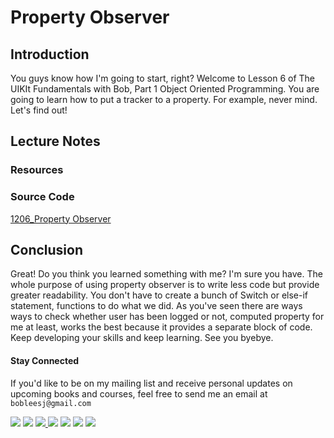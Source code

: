 # Property Observer

## Introduction
You guys know how I'm going to start, right? Welcome to Lesson 6 of The UIKIt Fundamentals with Bob, Part 1 Object Oriented Programming. You are going to learn how to put a tracker to a property. For example, never mind. Let's find out!

## Lecture Notes


### Resources
### Source Code
[1206_Property Observer](https://www.dropbox.com/sh/icjktltawrgwmxn/AADakYCf4MubhbRBmGmvTreOa?dl=0)

## Conclusion
Great! Do you think you learned something with me? I'm sure you have. The whole purpose of using property observer is to write less code but provide greater readability. You don't have to create a bunch of Switch or else-if statement, functions to do what we did. As you've seen there are ways ways to check whether user has been logged or not, computed property for me at least, works the best because it provides a separate block of code. Keep developing your skills and keep learning. See you byebye.

#### Stay Connected
If you'd like to be on my mailing list and receive personal updates on upcoming books and courses, feel free to send me an email at `bobleesj@gmail.com`
<p>
<a href="http://bobthedeveloper.io"><img src="https://img.shields.io/badge/Personal-Website-333333.svg"></a>
<a href="https://facebook.com/bobthedeveloper"><img src="https://img.shields.io/badge/Facebook-Like-3B5998.svg"></a> <a href="https://youtube.com/bobthedeveloper"><img src="https://img.shields.io/badge/YouTube-Subscribe-CE1312.svg"</a> <a href="https://twitter.com/bobleesj"><img src="https://img.shields.io/badge/Twitter-Follow-55ACEE.svg"></a> <a href="https://instagram.com/bobthedev
"><img src="https://img.shields.io/badge/Instagram-Follow-BB2F92.svg"></a> <a href="https://linkedin.com/in/bobleesj"><img src= "https://img.shields.io/badge/LinkedIn-Connect-0077B5.svg"></a>
<a href="https://medium.com/@bobleesj"><img src="https://img.shields.io/badge/Medium-Read-00AB6C.svg"/></a>
</p>
